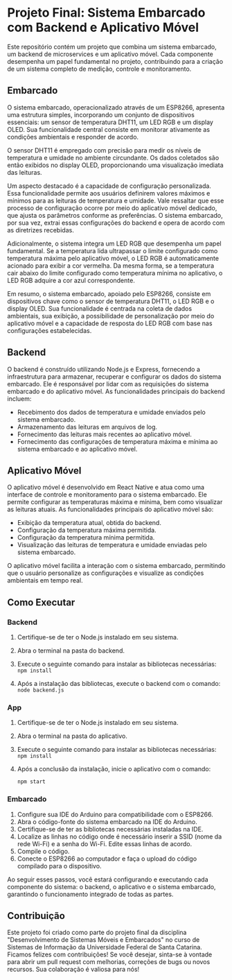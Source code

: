# Projeto Final: Sistema Embarcado com Backend e Aplicativo Móvel

Este repositório contém um projeto que combina um sistema embarcado, um backend de microservices e um aplicativo móvel. Cada componente desempenha um papel fundamental no projeto, contribuindo para a criação de um sistema completo de medição, controle e monitoramento.

## Embarcado


O sistema embarcado, operacionalizado através de um ESP8266, apresenta uma estrutura simples, incorporando um conjunto de dispositivos essenciais: um sensor de temperatura DHT11, um LED RGB e um display OLED. Sua funcionalidade central consiste em monitorar ativamente as condições ambientais e responder de acordo.

O sensor DHT11 é empregado com precisão para medir os níveis de temperatura e umidade no ambiente circundante. Os dados coletados são então exibidos no display OLED, proporcionando uma visualização imediata das leituras.

Um aspecto destacado é a capacidade de configuração personalizada. Essa funcionalidade permite aos usuários definirem valores máximos e mínimos para as leituras de temperatura e umidade. Vale ressaltar que esse processo de configuração ocorre por meio do aplicativo móvel dedicado, que ajusta os parâmetros conforme as preferências. O sistema embarcado, por sua vez, extrai essas configurações do backend e opera de acordo com as diretrizes recebidas.

Adicionalmente, o sistema integra um LED RGB que desempenha um papel fundamental. Se a temperatura lida ultrapassar o limite configurado como temperatura máxima pelo aplicativo móvel, o LED RGB é automaticamente acionado para exibir a cor vermelha. Da mesma forma, se a temperatura cair abaixo do limite configurado como temperatura mínima no aplicativo, o LED RGB adquire a cor azul correspondente.

Em resumo, o sistema embarcado, apoiado pelo ESP8266, consiste em dispositivos chave como o sensor de temperatura DHT11, o LED RGB e o display OLED. Sua funcionalidade é centrada na coleta de dados ambientais, sua exibição, a possibilidade de personalização por meio do aplicativo móvel e a capacidade de resposta do LED RGB com base nas configurações estabelecidas.

## Backend

O backend é construído utilizando Node.js e Express, fornecendo a infraestrutura para armazenar, recuperar e configurar os dados do sistema embarcado. Ele é responsável por lidar com as requisições do sistema embarcado e do aplicativo móvel. As funcionalidades principais do backend incluem:

- Recebimento dos dados de temperatura e umidade enviados pelo sistema embarcado.
- Armazenamento das leituras em arquivos de log.
- Fornecimento das leituras mais recentes ao aplicativo móvel.
- Fornecimento das configurações de temperatura máxima e mínima ao sistema embarcado e ao aplicativo móvel.

## Aplicativo Móvel

O aplicativo móvel é desenvolvido em React Native e atua como uma interface de controle e monitoramento para o sistema embarcado. Ele permite configurar as temperaturas máxima e mínima, bem como visualizar as leituras atuais. As funcionalidades principais do aplicativo móvel são:

- Exibição da temperatura atual, obtida do backend.
- Configuração da temperatura máxima permitida.
- Configuração da temperatura mínima permitida.
- Visualização das leituras de temperatura e umidade enviadas pelo sistema embarcado.

O aplicativo móvel facilita a interação com o sistema embarcado, permitindo que o usuário personalize as configurações e visualize as condições ambientais em tempo real.

## Como Executar

### Backend

1.  Certifique-se de ter o Node.js instalado em seu sistema.
    
2.  Abra o terminal na pasta do backend.
    
3.  Execute o seguinte comando para instalar as bibliotecas necessárias:    
    `npm install` 
    
4.  Após a instalação das bibliotecas, execute o backend com o comando:       
    `node backend.js` 
    

### App

1.  Certifique-se de ter o Node.js instalado em seu sistema.
    
2.  Abra o terminal na pasta do aplicativo.
    
3.  Execute o seguinte comando para instalar as bibliotecas necessárias:    
    `npm install` 
    
4.  Após a conclusão da instalação, inicie o aplicativo com o comando:  
    
    `npm start` 
    

### Embarcado

1.  Configure sua IDE do Arduino para compatibilidade com o ESP8266.
2.  Abra o código-fonte do sistema embarcado na IDE do Arduino.
3.  Certifique-se de ter as bibliotecas necessárias instaladas na IDE.
4.  Localize as linhas no código onde é necessário inserir a SSID (nome da rede Wi-Fi) e a senha do Wi-Fi. Edite essas linhas de acordo.
5.  Compile o código.
6.  Conecte o ESP8266 ao computador e faça o upload do código compilado para o dispositivo.

Ao seguir esses passos, você estará configurando e executando cada componente do sistema: o backend, o aplicativo e o sistema embarcado, garantindo o funcionamento integrado de todas as partes.

## Contribuição

Este projeto foi criado como parte do projeto final da disciplina "Desenvolvimento de Sistemas Móveis e Embarcados" no curso de Sistemas de Informação da Universidade Federal de Santa Catarina. Ficamos felizes com contribuições! Se você desejar, sinta-se à vontade para abrir um pull request com melhorias, correções de bugs ou novos recursos. Sua colaboração é valiosa para nós!
